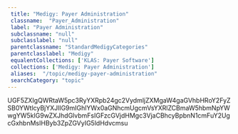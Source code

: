 ```yaml
--- 
 title: "Medigy: Payer Administration" 
 classname:  "Payer_Administration" 
 label: "Payer Administration" 
 subclassname: "null" 
 subclasslabel: "null" 
 parentclassname: "StandardMedigyCategories" 
 parentclasslabel: "Medigy" 
 equalentCollections: ['KLAS: Payer Software'] 
 collections: ['Medigy: Payer Administration']
 aliases:  "/topic/medigy-payer-administration"  
 searchCategory: "topic" 
---
```

UGF5ZXIgQWRtaW5pc3RyYXRpb24gc2VydmljZXMgaW4gaGVhbHRoY2FyZSB0YWtlcyBjYXJlIG9mIGhlYWx0aGNhcmUgcmVsYXRlZCBmaW5hbmNpYWwgYW5kIG9wZXJhdGlvbmFsIGFzcGVjdHMgc3VjaCBhcyBpbnN1cmFuY2UgcGxhbnMsIHByb3ZpZGVyIG5ldHdvcmsu